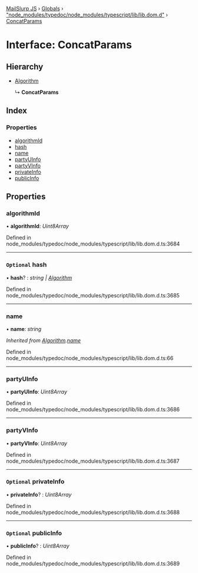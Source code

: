 [MailSlurp JS](../README.md) › [Globals](../globals.md) › ["node_modules/typedoc/node_modules/typescript/lib/lib.dom.d"](../modules/_node_modules_typedoc_node_modules_typescript_lib_lib_dom_d_.md) › [ConcatParams](_node_modules_typedoc_node_modules_typescript_lib_lib_dom_d_.concatparams.md)

# Interface: ConcatParams

## Hierarchy

* [Algorithm](_node_modules_typedoc_node_modules_typescript_lib_lib_dom_d_.algorithm.md)

  ↳ **ConcatParams**

## Index

### Properties

* [algorithmId](_node_modules_typedoc_node_modules_typescript_lib_lib_dom_d_.concatparams.md#algorithmid)
* [hash](_node_modules_typedoc_node_modules_typescript_lib_lib_dom_d_.concatparams.md#optional-hash)
* [name](_node_modules_typedoc_node_modules_typescript_lib_lib_dom_d_.concatparams.md#name)
* [partyUInfo](_node_modules_typedoc_node_modules_typescript_lib_lib_dom_d_.concatparams.md#partyuinfo)
* [partyVInfo](_node_modules_typedoc_node_modules_typescript_lib_lib_dom_d_.concatparams.md#partyvinfo)
* [privateInfo](_node_modules_typedoc_node_modules_typescript_lib_lib_dom_d_.concatparams.md#optional-privateinfo)
* [publicInfo](_node_modules_typedoc_node_modules_typescript_lib_lib_dom_d_.concatparams.md#optional-publicinfo)

## Properties

###  algorithmId

• **algorithmId**: *Uint8Array*

Defined in node_modules/typedoc/node_modules/typescript/lib/lib.dom.d.ts:3684

___

### `Optional` hash

• **hash**? : *string | [Algorithm](_node_modules_typedoc_node_modules_typescript_lib_lib_dom_d_.algorithm.md)*

Defined in node_modules/typedoc/node_modules/typescript/lib/lib.dom.d.ts:3685

___

###  name

• **name**: *string*

*Inherited from [Algorithm](_node_modules_typedoc_node_modules_typescript_lib_lib_dom_d_.algorithm.md).[name](_node_modules_typedoc_node_modules_typescript_lib_lib_dom_d_.algorithm.md#name)*

Defined in node_modules/typedoc/node_modules/typescript/lib/lib.dom.d.ts:66

___

###  partyUInfo

• **partyUInfo**: *Uint8Array*

Defined in node_modules/typedoc/node_modules/typescript/lib/lib.dom.d.ts:3686

___

###  partyVInfo

• **partyVInfo**: *Uint8Array*

Defined in node_modules/typedoc/node_modules/typescript/lib/lib.dom.d.ts:3687

___

### `Optional` privateInfo

• **privateInfo**? : *Uint8Array*

Defined in node_modules/typedoc/node_modules/typescript/lib/lib.dom.d.ts:3688

___

### `Optional` publicInfo

• **publicInfo**? : *Uint8Array*

Defined in node_modules/typedoc/node_modules/typescript/lib/lib.dom.d.ts:3689
